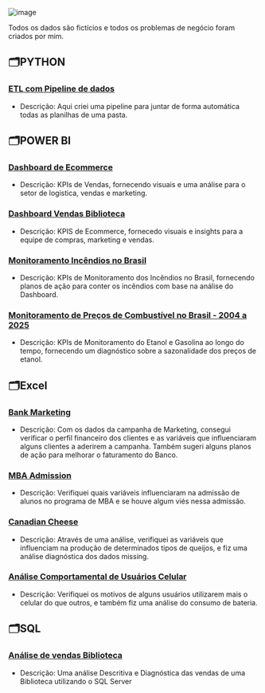 ![image](https://github.com/user-attachments/assets/0bba30c6-64e7-47b8-851c-6d570d5c8f95)



Todos os dados são fictícios e todos os problemas de negócio foram criados por mim.
## 🗂️PYTHON

### [ETL com Pipeline de dados]()
- Descrição: Aqui criei uma pipeline para juntar de forma automática todas as planilhas de uma pasta.
 
## 🗂️POWER BI

### [Dashboard de Ecommerce](https://github.com/massis93/Projetos_Analise_Dados/tree/main/PowerBI/Ecommerce)
- Descrição: KPIs de Vendas, fornecendo visuais e uma análise para o setor de logística, vendas e marketing.

### [Dashboard Vendas Biblioteca](https://github.com/massis93/Projetos_Analise_Dados/tree/main/PowerBI/Biblioteca)
- Descrição: KPIS de Ecommerce, fornecedo visuais e insights para a equipe de compras, marketing e vendas.

### [Monitoramento Incêndios no Brasil](https://github.com/massis93/Projetos_Analise_Dados/blob/main/PowerBI/Monitoramento%20Inc%C3%AAndios%20Brasil/README.md)
- Descrição: KPIs de Monitoramento dos Incêndios no Brasil, fornecendo planos de ação para conter os incêndios com base na análise do Dashboard.

### [Monitoramento de Preços de Combustível no Brasil - 2004 a 2025](https://github.com/massis93/Projetos_Analise_Dados/tree/main/PowerBI/Pre%C3%A7os%20de%20Combust%C3%ADveis%20no%20Brasil)
- Descrição: KPIs de Monitoramento do Etanol e Gasolina ao longo do tempo, fornecendo um diagnóstico sobre a sazonalidade dos preços de etanol.


## 🗂️Excel

### [Bank Marketing](https://github.com/massis93/Projetos_Analise_Dados/tree/main/Excel/Bank%20Marketing)
- Descrição: Com os dados da campanha de Marketing, consegui verificar o perfil financeiro dos clientes e as variáveis que influenciaram alguns clientes a aderirem a campanha. Também sugeri alguns planos de ação para melhorar o faturamento do Banco.

### [MBA Admission](https://github.com/massis93/Projetos_Analise_Dados/tree/main/Excel/MBA)
- Descrição: Verifiquei quais variáveis influenciaram na admissão de alunos no programa de MBA e se houve algum viés nessa admissão.

### [Canadian Cheese](https://github.com/massis93/Projetos_Analise_Dados/tree/main/Excel/Canadian%20Cheese)
- Descrição: Através de uma análise, verifiquei as variáveis que influenciam na produção de determinados tipos de queijos, e fiz uma análise diagnóstica dos dados missing.

### [Análise Comportamental de Usuários Celular](https://github.com/massis93/Projetos_Analise_Dados/tree/main/Excel/Smartphone%20Behavior)
- Descrição: Verifiquei os motivos de alguns usuários utilizarem mais o celular do que outros, e também fiz uma análise do consumo de bateria.

## 🗂️SQL

### [Análise de vendas Biblioteca](https://github.com/massis93/Projetos_Analise_Dados/tree/main/SQL/An%C3%A1lise%20de%20Vendas%20Biblioteca)
- Descrição: Uma análise Descritiva e Diagnóstica das vendas de uma Biblioteca utilizando o SQL Server
